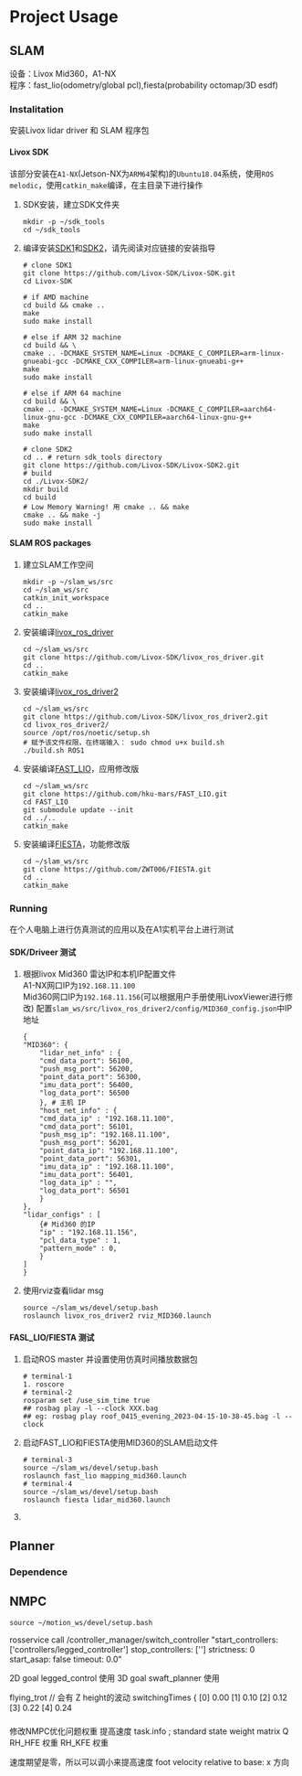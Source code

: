 # Project Usage

## SLAM
设备：Livox Mid360，A1-NX   
程序：fast_lio(odometry/global pcl),fiesta(probability octomap/3D esdf)

### Instalitation
安装Livox lidar driver 和 SLAM 程序包
#### Livox SDK
该部分安装在`A1-NX`(Jetson-NX为`ARM64`架构)的`Ubuntu18.04`系统，使用`ROS melodic`，使用`catkin_make`编译，在主目录下进行操作
1. SDK安装，建立SDK文件夹
    ```
    mkdir -p ~/sdk_tools
    cd ~/sdk_tools
    ```
2. 编译安装[SDK1](https://github.com/Livox-SDK/Livox-SDK)和[SDK2](https://github.com/Livox-SDK/Livox-SDK2)，请先阅读对应链接的安装指导
    ```
    # clone SDK1
    git clone https://github.com/Livox-SDK/Livox-SDK.git
    cd Livox-SDK

    # if AMD machine
    cd build && cmake ..
    make
    sudo make install

    # else if ARM 32 machine
    cd build && \
    cmake .. -DCMAKE_SYSTEM_NAME=Linux -DCMAKE_C_COMPILER=arm-linux-gnueabi-gcc -DCMAKE_CXX_COMPILER=arm-linux-gnueabi-g++
    make
    sudo make install

    # else if ARM 64 machine
    cd build && \
    cmake .. -DCMAKE_SYSTEM_NAME=Linux -DCMAKE_C_COMPILER=aarch64-linux-gnu-gcc -DCMAKE_CXX_COMPILER=aarch64-linux-gnu-g++
    make
    sudo make install

    # clone SDK2
    cd .. # return sdk_tools directory
    git clone https://github.com/Livox-SDK/Livox-SDK2.git
    # build 
    cd ./Livox-SDK2/
    mkdir build
    cd build
    # Low Memory Warning! 用 cmake .. && make
    cmake .. && make -j
    sudo make install
    ```


#### SLAM ROS packages
1. 建立SLAM工作空间
    ```
    mkdir -p ~/slam_ws/src
    cd ~/slam_ws/src
    catkin_init_workspace
    cd ..
    catkin_make
    ```
2. 安装编译[livox_ros_driver](https://github.com/Livox-SDK/livox_ros_driver)
    ```
    cd ~/slam_ws/src
    git clone https://github.com/Livox-SDK/livox_ros_driver.git
    cd ..
    catkin_make
    ```
3. 安装编译[livox_ros_driver2](https://github.com/Livox-SDK/livox_ros_driver2)
    ```
    cd ~/slam_ws/src
    git clone https://github.com/Livox-SDK/livox_ros_driver2.git
    cd livox_ros_driver2/
    source /opt/ros/noetic/setup.sh
    # 赋予该文件权限，在终端输入： sudo chmod u+x build.sh
    ./build.sh ROS1
    ```
4. 安装编译[FAST_LIO](https://github.com/hku-mars/FAST_LIO)，应用修改版
    ```
    cd ~/slam_ws/src
    git clone https://github.com/hku-mars/FAST_LIO.git
    cd FAST_LIO
    git submodule update --init
    cd ../..
    catkin_make
    ```
5. 安装编译[FIESTA](git@github.com:ZWT006/FIESTA.git)，功能修改版
    ```
    cd ~/slam_ws/src
    git clone https://github.com/ZWT006/FIESTA.git
    cd ..
    catkin_make
    ```

### Running
在个人电脑上进行仿真测试的应用以及在A1实机平台上进行测试

#### SDK/Driveer 测试
1. 根据livox Mid360 雷达IP和本机IP配置文件  
A1-NX网口IP为`192.168.11.100`  
Mid360网口IP为`192.168.11.156`(可以根据用户手册使用LivoxViewer进行修改)
配置`slam_ws/src/livox_ros_driver2/config/MID360_config.json`中IP地址
    ```
    {
    "MID360": {
        "lidar_net_info" : {
        "cmd_data_port": 56100,
        "push_msg_port": 56200,
        "point_data_port": 56300,
        "imu_data_port": 56400,
        "log_data_port": 56500
        }, # 主机 IP
        "host_net_info" : {
        "cmd_data_ip" : "192.168.11.100",
        "cmd_data_port": 56101,
        "push_msg_ip": "192.168.11.100",
        "push_msg_port": 56201,
        "point_data_ip": "192.168.11.100",
        "point_data_port": 56301,
        "imu_data_ip" : "192.168.11.100",
        "imu_data_port": 56401,
        "log_data_ip" : "",
        "log_data_port": 56501
        }
    },
    "lidar_configs" : [
        {# Mid360 的IP 
        "ip" : "192.168.11.156",
        "pcl_data_type" : 1,
        "pattern_mode" : 0,
        }
    ]
    }
    ```
2. 使用rviz查看lidar msg
    ```
    source ~/slam_ws/devel/setup.bash 
    roslaunch livox_ros_driver2 rviz_MID360.launch
    ```

#### FASL_LIO/FIESTA 测试
1. 启动ROS master 并设置使用仿真时间播放数据包
    ```
    # terminal·1
    1. roscore
    # terminal·2
    rosparam set /use_sim_time true
    ## rosbag play -l --clock XXX.bag
    ## eg: rosbag play roof_0415_evening_2023-04-15-10-38-45.bag -l --clock
    ``` 
2. 启动FAST_LIO和FIESTA使用MID360的SLAM启动文件
    ```
    # terminal·3
    source ~/slam_ws/devel/setup.bash
    roslaunch fast_lio mapping_mid360.launch
    # terminal·4
    source ~/slam_ws/devel/setup.bash
    roslaunch fiesta lidar_mid360.launch
    ```
3. 

#### 

## Planner

### Dependence

## NMPC

```
source ~/motion_ws/devel/setup.bash
```

rosservice call /controller_manager/switch_controller "start_controllers: ['controllers/legged_controller']
stop_controllers: ['']
strictness: 0
start_asap: false
timeout: 0.0" 

2D goal legged_control 使用
3D goal swaft_planner 使用

flying_trot // 会有 Z height的波动
  switchingTimes
  {
    [0]     0.00
    [1]     0.10
    [2]     0.12
    [3]     0.22
    [4]     0.24

###
修改NMPC优化问题权重 提高速度
task.info
; standard state weight matrix
Q
RH_HFE 权重
RH_KFE 权重

速度期望是零，所以可以调小来提高速度
foot velocity relative to base: 
x 方向